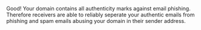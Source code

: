 Good! Your domain contains all authenticity marks against email phishing. Therefore receivers are able to reliably seperate your authentic emails from phishing and spam emails abusing your domain in their sender address.
